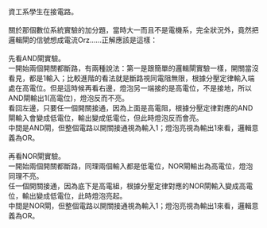 資工系學生在接電路。<br>
<br>
關於那個數位系統實驗的加分題，當時大一而且不是電機系，完全狀況外，竟然把邏輯閘的信號想成電流Orz......正解應該是這樣：<br>
<br>
先看AND閘實驗。<br>
一開始兩個開關都斷路，有兩種說法：第一是跟簡單的邏輯閘實驗一樣，開關當沒看見，都是1輸入；比較進階的看法就是斷路視同電阻無限，根據分壓定律輸入端處在高電位。但是這時候再看右邊，燈泡另一端接的是高電位，不是接地，所以AND閘輸出1(高電位)，燈泡反而不亮。<br>
看回左邊，只要任一個開關接通，因為上面是高電阻，根據分壓定律對應的AND閘輸入會變成低電位，輸出變成低電位，但此時燈泡反而會亮。<br>
中間是AND閘，但整個電路以開關接通視為輸入1；燈泡亮視為輸出1來看，邏輯意義為OR。<br>
<br>
再看NOR閘實驗。<br>
一開始兩個開關都斷路，同理兩個輸入都是低電位，NOR閘輸出為高電位，燈泡同理不亮。<br>
任一個開關接通，因為底下是高電組，根據分壓定律對應的NOR閘輸入變成高電位，輸出變成低電位，此時燈泡亮起。<br>
中間是NOR閘，但整個電路以開關接通視為輸入1；燈泡亮視為輸出1來看，邏輯意義為OR。
